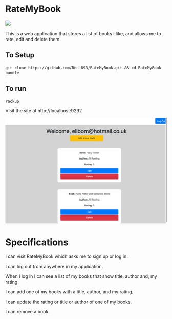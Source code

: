 # RateMyBook

<a href="https://codeclimate.com/github/Ben-893/RateMyBook/maintainability"><img src="https://api.codeclimate.com/v1/badges/5cb1adcbfc397e561c4a/maintainability" /></a>

This is a web application that stores a list of books I like, and allows me to rate, edit and delete them.

## To Setup
```
git clone https://github.com/Ben-893/RateMyBook.git && cd RateMyBook
bundle
```

## To run
```
rackup
```

Visit the site at http://localhost:9292

![alt text](Screenshot%202018-12-31%20at%2014.23.33.png)

# Specifications

I can visit RateMyBook which asks me to sign up or log in.

I can log out from anywhere in my application.

When I log in I can see a list of my books that show title, author and, my rating.

I can add one of my books with a title, author, and my rating.

I can update the rating or title or author of one of my books.

I can remove a book.
